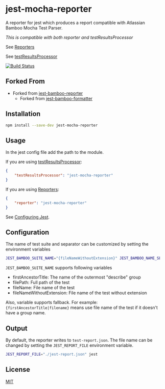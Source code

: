# jest-mocha-reporter

A reporter for jest which produces a report compatible with Atlassian Bamboo Mocha Test Parser.

_This is compatible with both reporter and testResultsProcessor_

See [Reporters](https://jestjs.io/docs/en/configuration.html#reporters-array-modulename-modulename-options)

See [testResultsProcessor](https://jestjs.io/docs/en/configuration.html#testresultsprocessor-string)

[![Build Status](https://travis-ci.org/GarethSmall/jest-mocha-reporter.svg?branch=master)](https://travis-ci.org/GarethSmall/jest-mocha-reporter)


## Forked From
- Forked from [jest-bamboo-reporter](https://github.com/CHECK24/jest-bamboo-reporter/commits/master)
    - Forked from [jest-bamboo-formatter](https://github.com/adalbertoteixeira/jest-bamboo-formatter)

## Installation

~~~sh
npm install --save-dev jest-mocha-reporter
~~~

## Usage

In the jest config file add the path to the module.

If you are using [testResultsProcessor](https://jestjs.io/docs/en/configuration.html#testresultsprocessor-string):

~~~json
{
    "testResultsProcessor": "jest-mocha-reporter"
}
~~~

If you are using [Reporters](https://jestjs.io/docs/en/configuration.html#reporters-array-modulename-modulename-options):

~~~json
{
    "reporter": "jest-mocha-reporter"
}
~~~

See [Configuring Jest](https://jestjs.io/docs/en/configuration.html).

## Configuration

The name of test suite and separator can be customized by setting the environment variables

~~~sh
JEST_BAMBOO_SUITE_NAME="{fileNameWithoutExtension}" JEST_BAMBOO_NAME_SEPARATOR=" >> " jest
~~~

`JEST_BAMBOO_SUITE_NAME` supports following variables
- firstAncestorTitle: The name of the outermost "describe" group
- filePath: Full path of the test
- fileName: File name of the test
- fileNameWithoutExtension: File name of the test without extension

Also, variable supports fallback. For example: 
`{firstAncestorTitle|filename}` means use file name of the test if it doesn't have a group name.

## Output

By default, the reporter writes to `test-report.json`. The file name can be changed by setting the `JEST_REPORT_FILE` environment variable.

~~~sh
JEST_REPORT_FILE="./jest-report.json" jest
~~~

## License

[MIT](https://github.com/CHECK24/jest-bamboo-reporter/blob/master/LICENSE)
